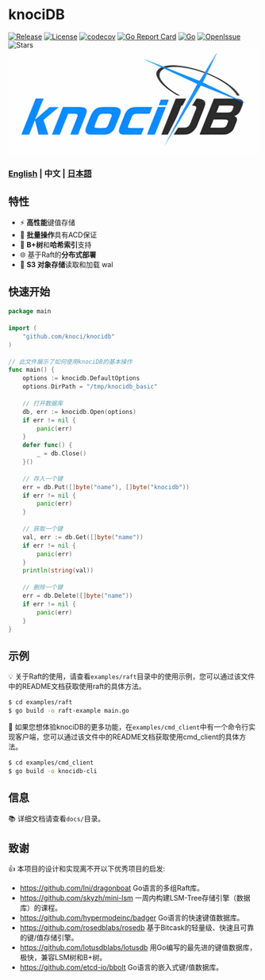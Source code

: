 # knociDB
[![Release](https://img.shields.io/github/v/release/knoci/knociDB)](https://github.com/knoci/knociDB/releases)
[![License](https://img.shields.io/github/license/knoci/knociDB)](https://github.com/knoci/knociDB/main/LICENSE)
[![codecov](https://codecov.io/gh/knoci/knociDB/graph/badge.svg?token=56I4EZVBTW)](https://codecov.io/gh/knoci/knociDB)
[![Go Report Card](https://goreportcard.com/badge/github.com/knoci/knociDB)](https://goreportcard.com/report/github.com/knoci/knociDB)
[![Go](https://github.com/knoci/knociDB/actions/workflows/go.yml/badge.svg)](https://github.com/knoci/knociDB/actions/workflows/go.yml)
[![OpenIssue](https://img.shields.io/github/issues/knoci/knociDB)](https://github.com/knoci/knociDB/issues)
![Stars](https://img.shields.io/github/stars/knoci/knociDB)
![KnociDB Logo](docs/logo.png)
### [English](README.md) | 中文 | [日本語](README_JP.md)

## 特性
- ⚡ **高性能**键值存储
- 🔄 **批量操作**具有ACD保证
- 🌲 **B+树**和**哈希索引**支持
- 🌐 基于Raft的**分布式部署**
- 💾 **S3 对象存储**读取和加载 wal

## 快速开始
```go
package main

import (
	"github.com/knoci/knocidb"
)

// 此文件展示了如何使用knociDB的基本操作
func main() {
	options := knocidb.DefaultOptions
	options.DirPath = "/tmp/knocidb_basic"

	// 打开数据库
	db, err := knocidb.Open(options)
	if err != nil {
		panic(err)
	}
	defer func() {
		_ = db.Close()
	}()

	// 存入一个键
	err = db.Put([]byte("name"), []byte("knocidb"))
	if err != nil {
		panic(err)
	}

	// 获取一个键
	val, err := db.Get([]byte("name"))
	if err != nil {
		panic(err)
	}
	println(string(val))

	// 删除一个键
	err = db.Delete([]byte("name"))
	if err != nil {
		panic(err)
	}
}
```

## 示例
💡 关于Raft的使用，请查看`examples/raft`目录中的使用示例，您可以通过该文件中的README文档获取使用raft的具体方法。
```bash
$ cd examples/raft
$ go build -o raft-example main.go
```
🔆 如果您想体验knociDB的更多功能，在`examples/cmd_client`中有一个命令行实现客户端，您可以通过该文件中的README文档获取使用cmd_client的具体方法。
```bash
$ cd examples/cmd_client
$ go build -o knocidb-cli
```

## 信息
📚 详细文档请查看`docs/`目录。

## 致谢
👍️ 本项目的设计和实现离不开以下优秀项目的启发:
- https://github.com/lni/dragonboat Go语言的多组Raft库。
- https://github.com/skyzh/mini-lsm 一周内构建LSM-Tree存储引擎（数据库）的课程。
- https://github.com/hypermodeinc/badger Go语言的快速键值数据库。
- https://github.com/rosedblabs/rosedb 基于Bitcask的轻量级、快速且可靠的键/值存储引擎。
- https://github.com/lotusdblabs/lotusdb 用Go编写的最先进的键值数据库，极快，兼容LSM树和B+树。
- https://github.com/etcd-io/bbolt Go语言的嵌入式键/值数据库。

